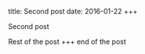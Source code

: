 title: Second post
date: 2016-01-22
+++

Second post
<!-- excerpt -->

Rest of the post
+++
end of the post